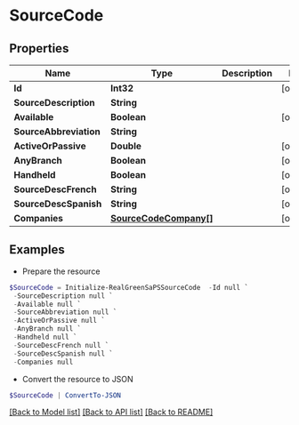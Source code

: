 # SourceCode
## Properties

Name | Type | Description | Notes
------------ | ------------- | ------------- | -------------
**Id** | **Int32** |  | [optional] 
**SourceDescription** | **String** |  | 
**Available** | **Boolean** |  | [optional] 
**SourceAbbreviation** | **String** |  | 
**ActiveOrPassive** | **Double** |  | [optional] 
**AnyBranch** | **Boolean** |  | [optional] 
**Handheld** | **Boolean** |  | [optional] 
**SourceDescFrench** | **String** |  | [optional] 
**SourceDescSpanish** | **String** |  | [optional] 
**Companies** | [**SourceCodeCompany[]**](SourceCodeCompany.md) |  | [optional] 

## Examples

- Prepare the resource
```powershell
$SourceCode = Initialize-RealGreenSaPSSourceCode  -Id null `
 -SourceDescription null `
 -Available null `
 -SourceAbbreviation null `
 -ActiveOrPassive null `
 -AnyBranch null `
 -Handheld null `
 -SourceDescFrench null `
 -SourceDescSpanish null `
 -Companies null
```

- Convert the resource to JSON
```powershell
$SourceCode | ConvertTo-JSON
```

[[Back to Model list]](../README.md#documentation-for-models) [[Back to API list]](../README.md#documentation-for-api-endpoints) [[Back to README]](../README.md)

